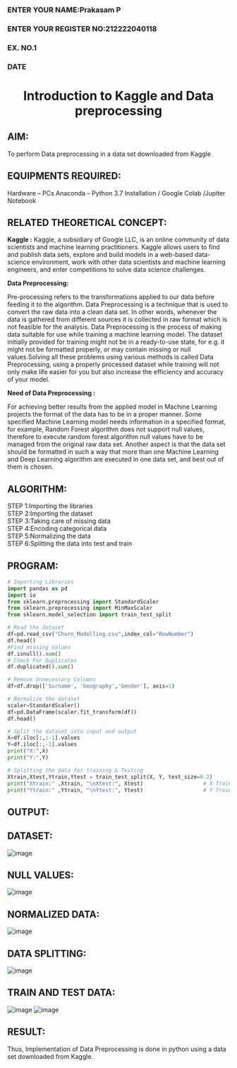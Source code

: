 <H3>ENTER YOUR NAME:Prakasam P</H3>
<H3>ENTER YOUR REGISTER NO:212222040118</H3>
<H3>EX. NO.1</H3>
<H3>DATE</H3>
<H1 ALIGN =CENTER> Introduction to Kaggle and Data preprocessing</H1>

## AIM:

To perform Data preprocessing in a data set downloaded from Kaggle

## EQUIPMENTS REQUIRED:
Hardware – PCs
Anaconda – Python 3.7 Installation / Google Colab /Jupiter Notebook

## RELATED THEORETICAL CONCEPT:

**Kaggle :**
Kaggle, a subsidiary of Google LLC, is an online community of data scientists and machine learning practitioners. Kaggle allows users to find and publish data sets, explore and build models in a web-based data-science environment, work with other data scientists and machine learning engineers, and enter competitions to solve data science challenges.

**Data Preprocessing:**

Pre-processing refers to the transformations applied to our data before feeding it to the algorithm. Data Preprocessing is a technique that is used to convert the raw data into a clean data set. In other words, whenever the data is gathered from different sources it is collected in raw format which is not feasible for the analysis.
Data Preprocessing is the process of making data suitable for use while training a machine learning model. The dataset initially provided for training might not be in a ready-to-use state, for e.g. it might not be formatted properly, or may contain missing or null values.Solving all these problems using various methods is called Data Preprocessing, using a properly processed dataset while training will not only make life easier for you but also increase the efficiency and accuracy of your model.

**Need of Data Preprocessing :**

For achieving better results from the applied model in Machine Learning projects the format of the data has to be in a proper manner. Some specified Machine Learning model needs information in a specified format, for example, Random Forest algorithm does not support null values, therefore to execute random forest algorithm null values have to be managed from the original raw data set.
Another aspect is that the data set should be formatted in such a way that more than one Machine Learning and Deep Learning algorithm are executed in one data set, and best out of them is chosen.


## ALGORITHM:
STEP 1:Importing the libraries<BR>
STEP 2:Importing the dataset<BR>
STEP 3:Taking care of missing data<BR>
STEP 4:Encoding categorical data<BR>
STEP 5:Normalizing the data<BR>
STEP 6:Splitting the data into test and train<BR>

##  PROGRAM:
```python
# Importing Libraries
import pandas as pd                                                 
import io
from sklearn.preprocessing import StandardScaler
from sklearn.preprocessing import MinMaxScaler
from sklearn.model_selection import train_test_split

# Read the dataset 
df=pd.read_csv("Churn_Modelling.csv",index_col="RowNumber")         
df.head()
#Find missing values
df.isnull().sum()
# Check For Duplicates 
df.duplicated().sum()

# Remove Unnecessary Columns            
df=df.drop(['Surname', 'Geography','Gender'], axis=1)

# Normalize the dataset
scaler=StandardScaler()                                             
df=pd.DataFrame(scaler.fit_transform(df))
df.head()

# Split the dataset into input and output
X=df.iloc[:,:-1].values
Y=df.iloc[:,-1].values                     
print("X:",X)
print("Y:",Y)

# Splitting the data for training & Testing          
Xtrain,Xtest,Ytrain,Ytest = train_test_split(X, Y, test_size=0.2)
print("Xtrain:" ,Xtrain, "\nXtest:", Xtest)                   # X Train and Test
print("Ytrain:" ,Ytrain, "\nYtest:", Ytest)                   # Y Train and Test                  
```

## OUTPUT:
## DATASET:
![image](https://github.com/Adhithyaram29D/Ex-1-NN/assets/119393540/bf668410-477d-4614-a08c-0f3627d1789f)
## NULL VALUES:
![image](https://github.com/Adhithyaram29D/Ex-1-NN/assets/119393540/08e0e171-e351-4cb6-8ebd-c19cfe7e7929)
## NORMALIZED DATA:
![image](https://github.com/Adhithyaram29D/Ex-1-NN/assets/119393540/a3605b2b-7a2c-4944-bfd5-3f2464748c11)
## DATA SPLITTING:
![image](https://github.com/Adhithyaram29D/Ex-1-NN/assets/119393540/8d165786-d0be-4219-8005-2e12ca155b72)
## TRAIN AND TEST DATA:
![image](https://github.com/Adhithyaram29D/Ex-1-NN/assets/119393540/e0d9d8e8-0266-4638-8aba-4965a02655e2)
![image](https://github.com/Adhithyaram29D/Ex-1-NN/assets/119393540/a52d9643-e6e0-4643-a307-9da1c97672cd)


## RESULT:
Thus, Implementation of Data Preprocessing is done in python  using a data set downloaded from Kaggle.


